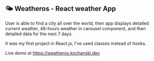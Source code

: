 ## :sun_behind_small_cloud: Weatheros - React weather App

User is able to find a city all over the world, then app displays detailed current weather, 48-hours weather in carousel component, and then detailed data for the next 7 days.

It was my first project in React.js, I've used classes instead of hooks.

Live demo at https://weatheros.kochanski.dev

